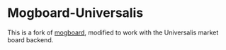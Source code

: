 #  Mogboard-Universalis

This is a fork of [mogboard](https://github.com/xivapi/mogboard), modified to work with the Universalis market board backend.
